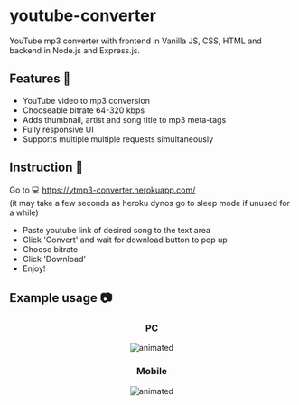 # youtube-converter
YouTube mp3 converter with frontend in Vanilla JS, CSS, HTML and backend in Node.js and Express.js.

## Features 🎉
- YouTube video to mp3 conversion
- Chooseable bitrate 64-320 kbps
- Adds thumbnail, artist and song title to mp3 meta-tags 
- Fully responsive UI
- Supports multiple multiple requests simultaneously

## Instruction 📄
Go to
💻 https://ytmp3-converter.herokuapp.com/  
(it may take a few seconds as heroku dynos go to sleep mode if unused for a while)

- Paste youtube link of desired song to the text area  
- Click 'Convert' and wait for download button to pop up  
- Choose bitrate
- Click 'Download'  
- Enjoy!  

## Example usage 📷

<div align="center">
  <h3>PC</h3>
  <img src="https://user-images.githubusercontent.com/61971053/130526310-fda2fea3-57d1-4a26-87c8-8699ee659606.gif" alt="animated" />
</div>

<div align="center">
  <h3>Mobile</h3>
  <img src="https://user-images.githubusercontent.com/61971053/130527180-3d81e063-ca35-43be-9a65-92094500c9a4.gif" alt="animated" />
</div


